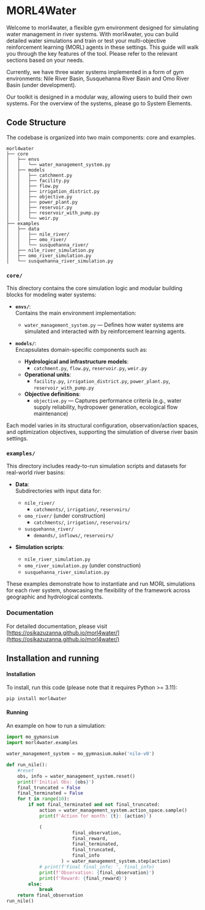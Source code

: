 # MORL4Water
<!-- start main body -->
<!-- Repository with a mondular gym environment, which lets you build a multi-objective water simulations to train you MORL agents on. -->
Welcome to morl4water, a flexible gym environment designed for simulating water management in river systems. With morl4water, 
you can build detailed water simulations and train or test your multi-objective reinforcement learning (MORL) agents in these settings. 
This guide will walk you through the key features of the tool. Please refer to the relevant sections based on your needs. 

Currently, we have three water systems implemented in a form of gym environments: Nile River Basin, Susquehanna River Basin and Omo River Basin (under development).

Our toolkit is designed in a modular way, allowing users to build their own systems. For the overview of the systems, please go to System Elements.




## Code Structure
The codebase is organized into two main components: core and examples.

```text
morl4water
├── core
│   ├── envs
│   │   └── water_management_system.py
│   ├── models
│   │   ├── catchment.py
│   │   ├── facility.py
│   │   ├── flow.py
│   │   ├── irrigation_district.py
│   │   ├── objective.py
│   │   ├── power_plant.py
│   │   ├── reservoir.py
│   │   ├── reservoir_with_pump.py
│   │   └── weir.py
├── examples
│   ├── data
│   │   ├── nile_river/
│   │   ├── omo_river/
│   │   └── susquehanna_river/
│   ├── nile_river_simulation.py
│   ├── omo_river_simulation.py
│   └── susquehanna_river_simulation.py
```


### `core/`
This directory contains the core simulation logic and modular building blocks for modeling water systems:

- **`envs/`**:  
  Contains the main environment implementation:
  - `water_management_system.py` — Defines how water systems are simulated and interacted with by reinforcement learning agents.

- **`models/`**:  
  Encapsulates domain-specific components such as:
  - **Hydrological and infrastructure models**:  
    - `catchment.py`, `flow.py`, `reservoir.py`, `weir.py`
  - **Operational units**:  
    - `facility.py`, `irrigation_district.py`, `power_plant.py`, `reservoir_with_pump.py`
  - **Objective definitions**:  
    - `objective.py` — Captures performance criteria (e.g., water supply reliability, hydropower generation, ecological flow maintenance)

Each model varies in its structural configuration, observation/action spaces, and optimization objectives, supporting the simulation of diverse river basin settings.

### `examples/`
This directory includes ready-to-run simulation scripts and datasets for real-world river basins:

- **Data**:  
  Subdirectories with input data for:
  - `nile_river/`
    - `catchments/`, `irrigation/`, `reservoirs/`
  - `omo_river/` (under construction)
    - `catchments/`, `irrigation/`, `reservoirs/`
  - `susquehanna_river/`
    - `demands/`, `inflows/`, `reservoirs/`

- **Simulation scripts**:
  - `nile_river_simulation.py`
  - `omo_river_simulation.py` (under construction)
  - `susquehanna_river_simulation.py`

These examples demonstrate how to instantiate and run MORL simulations for each river system, showcasing the flexibility of the framework across geographic and hydrological contexts.




### Documentation

For detailed documentation, please visit [https://osikazuzanna.github.io/morl4water/](https://osikazuzanna.github.io/morl4water/)


## Installation and running
<!-- start installation-->
#### Installation
To install, run this code (please note that it requires Python >= 3.11): 

```
pip install morl4water
```

#### Running
An example on how to run a simulation:

```python
import mo_gymansium
import morl4water.examples

water_management_system = mo_gymnasium.make('nile-v0')

def run_nile():
    #reset
    obs, info = water_management_system.reset()
    print(f'Initial Obs: {obs}')
    final_truncated = False
    final_terminated = False
    for t in range(10):
        if not final_terminated and not final_truncated:
            action = water_management_system.action_space.sample()
            print(f'Action for month: {t}: {action}')

            (
                        final_observation,
                        final_reward,
                        final_terminated,
                        final_truncated,
                        final_info
                    ) = water_management_system.step(action)
            # print(f'Final final_info: ', final_info)
            print(f'Observation: {final_observation}')
            print(f'Reward: {final_reward}')         
        else:
            break
    return final_observation
run_nile()
```
<!-- end installation-->











<!-- [Structure](file:///C:/Users/milos/Desktop/ROB_Delft/Courses/Year_2/HIPPO_Internship/Active_Codes_HIPPO/morl4water/docs/_build/html/quickstart/code_structure.html) -->
<!-- To illustrate explanation further the Nile river simulation will serve as an example. Thus  -->
<!-- end creating a simulation -->

<!-- end main body -->
